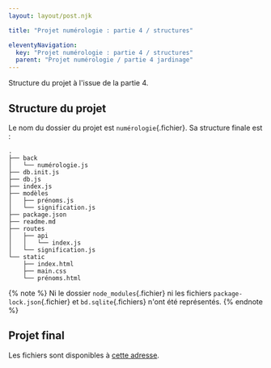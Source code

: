 ```yaml
---
layout: layout/post.njk

title: "Projet numérologie : partie 4 / structures"

eleventyNavigation:
  key: "Projet numérologie : partie 4 / structures"
  parent: "Projet numérologie / partie 4 jardinage"
---
```


<!-- début résumé -->

Structure du projet à l'issue de la partie 4.

<!-- fin résumé -->

## Structure du projet

Le nom du dossier du projet est `numérologie`{.fichier}. Sa structure finale est :

```text
.
├── back
│   └── numérologie.js
├── db.init.js
├── db.js
├── index.js
├── modèles
│   ├── prénoms.js
│   └── signification.js
├── package.json
├── readme.md
├── routes
│   ├── api
│   │   └── index.js
│   └── signification.js
└── static
    ├── index.html
    ├── main.css
    └── prénoms.html    
```

{% note %}
Ni le dossier `node_modules`{.fichier} ni les fichiers `package-lock.json`{.fichier} et `bd.sqlite`{.fichiers} n'ont été représentés.
{% endnote %}

## Projet final

Les fichiers sont disponibles à [cette adresse](https://github.com/FrancoisBrucker/cours_informatique/tree/main/docs/src/cours/web/projet-numérologie/partie-4-jardinage/numérologie).
